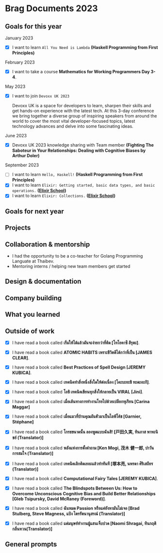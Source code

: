 # Brag Documents 2023

## Goals for this year

[comment]: # (* List the major goals here!)

January 2023
* [x] I want to learn `All You Need is Lambda` **(Haskell Programming from First Principles)**

February 2023
* [x] I want to take a course **Mathematics for Working Programmers Day 3-4**.

May 2023
* [x] I want to join `Devoxx UK 2023`

    Devoxx UK is a space for developers to learn, sharpen their skills and get hands-on experience with the latest tech. At this 3-day conference we bring together a diverse group of inspiring speakers from around the world to cover the most vital developer-focused topics, latest technology advances and delve into some fascinating ideas.

June 2023
* [x] Devoxx UK 2023 knowledge sharing with Team member **(Fighting The Saboteur in Your Relationships: Dealing with Cognitive Biases by Arthur Doler)**

September 2023
* [ ] I want to learn `Hello, Haskell!` **(Haskell Programming from First Principles)**
* [x] I want to learn `Elixir: Getting started, basic data types, and basic operations.` **([Elixir School](https://elixirschool.com/en/lessons/basics/basics#getting-started-0))**
* [x] I want to learn `Elixir: Collections.` **([Elixir School](https://elixirschool.com/en/lessons/basics/collections))**

## Goals for next year

[comment]: # (* If it's getting towards the end of the year, maybe start writing down what might be the goals for next year.)

## Projects

## Collaboration & mentorship
* I had the opportunity to be a co-teacher for Golang Programming Languate at Thaibev.
* Mentoring interns / helping new team members get started

## Design & documentation

## Company building

## What you learned

## Outside of work

* [x] I have read a book called **เริ่มให้ได้แล้วมันจะง่ายกว่าที่คิด [โทโยคาซึ สึรุตะ]**.

* [x] I have read a book called **ATOMIC HABITS เพราะชีวิตดีได้กว่าที่เป็น [JAMES CLEAR]**.

* [x] I have read a book called **Best Practices of Spell Design [JEREMY KUBICA]**.

* [x] I have read a book called **เทคนิคทำสิ่งหนึ่งสิ่งใดให้ต่อเนื่อง [โคะบะยะชิ ทะดะอะกิ]**.

* [x] I have read a book called **โอชิ เทคนิคเขียนทุกสิ่งให้กลายเป็น VIRAL [Jini]**.

* [x] I have read a book called **เมื่อเส้นทางการทำงานโรยไปด้วยเปลือกทุเรียน [Carina Maggar]**

* [x] I have read a book called **เมื่อแมวที่บ้านคุณผันตัวมาเป็นไลฟ์โค้ช [Garnier, Stéphane]**

* [x] I have read a book called **โกรธขนาดนั้น ลองพูดแบบฉันสิ! [戸田久実, ทินภาส พาหะนิชย์ (Translator)]**

* [x] I have read a book called **พลังแห่งการตั้งคำถาม [Ken Mogi, 茂木 健一郎, ปาวัน การสมใจ (Translator)]**

* [x] I have read a book called **เทคนิคเลิกคิดเยอะแล้วทำทันที [塚本亮, นพรดา ศิริเสถียร (Translator)]**

* [x] I have read a book called **Computational Fairy Tales [JEREMY KUBICA]**.

* [x] I have read a book called **The Blindspots Between Us: How to Overcome Unconscious Cognitive Bias and Build Better Relationships [Gleb Tsipursky, David McRaney (Foreword)]**.

* [x] I have read a book called **ฉันหมด Passion หรือแค่ยังหามันไม่เจอ [Brad Stulberg, Steve Magness, แป้ง ไตรรัตนานุสรณ์ (Translator)]**

* [x] I have read a book called **แด่มนุษย์ทำงานผู้แสนเจ็บปวด [Naomi Shragai, ทินกฤติ กลิ่นหวน(Translator)]**

## General prompts

